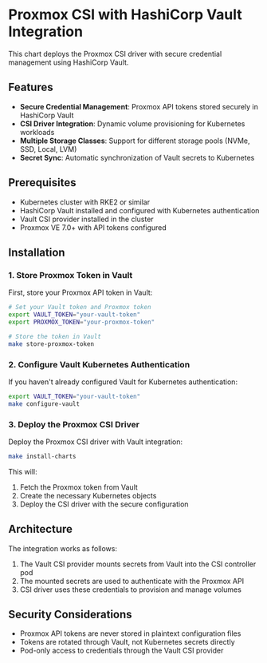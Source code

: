 # Proxmox CSI with HashiCorp Vault Integration

This chart deploys the Proxmox CSI driver with secure credential management using HashiCorp Vault.

## Features

- **Secure Credential Management**: Proxmox API tokens stored securely in HashiCorp Vault
- **CSI Driver Integration**: Dynamic volume provisioning for Kubernetes workloads
- **Multiple Storage Classes**: Support for different storage pools (NVMe, SSD, Local, LVM)
- **Secret Sync**: Automatic synchronization of Vault secrets to Kubernetes

## Prerequisites

- Kubernetes cluster with RKE2 or similar
- HashiCorp Vault installed and configured with Kubernetes authentication
- Vault CSI provider installed in the cluster
- Proxmox VE 7.0+ with API tokens configured

## Installation

### 1. Store Proxmox Token in Vault

First, store your Proxmox API token in Vault:

```bash
# Set your Vault token and Proxmox token
export VAULT_TOKEN="your-vault-token"
export PROXMOX_TOKEN="your-proxmox-token"

# Store the token in Vault
make store-proxmox-token
```

### 2. Configure Vault Kubernetes Authentication

If you haven't already configured Vault for Kubernetes authentication:

```bash
export VAULT_TOKEN="your-vault-token"
make configure-vault
```

### 3. Deploy the Proxmox CSI Driver

Deploy the Proxmox CSI driver with Vault integration:

```bash
make install-charts
```

This will:
1. Fetch the Proxmox token from Vault
2. Create the necessary Kubernetes objects
3. Deploy the CSI driver with the secure configuration

## Architecture

The integration works as follows:

1. The Vault CSI provider mounts secrets from Vault into the CSI controller pod
2. The mounted secrets are used to authenticate with the Proxmox API
3. CSI driver uses these credentials to provision and manage volumes



## Security Considerations

- Proxmox API tokens are never stored in plaintext configuration files
- Tokens are rotated through Vault, not Kubernetes secrets directly
- Pod-only access to credentials through the Vault CSI provider